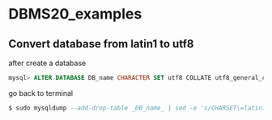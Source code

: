 # DBMS20_examples

## Convert database from latin1 to utf8

after create a database
```sql
mysql> ALTER DATABASE DB_name CHARACTER SET utf8 COLLATE utf8_general_ci;
```
go back to terminal
```sql
$ sudo mysqldump --add-drop-table _DB_name_ | sed -e 's/CHARSET\=latin1/CHARSET\=utf8\ COLLATE\=utf8_general_ci/g' | iconv -f latin1 -t utf8 | sudo mysql _DB_name_
```
